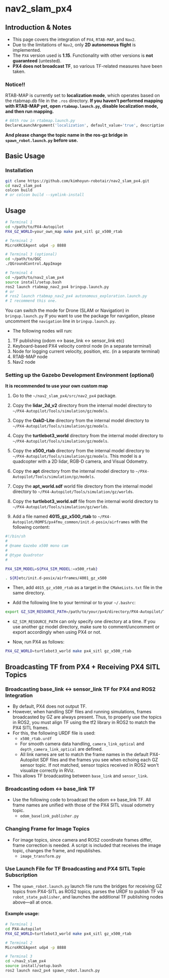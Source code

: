 # nav2_slam_px4

## Introduction & Notes

- This page covers the integration of `PX4`, `RTAB-MAP`, and `Nav2`.
- Due to the limitations of `Nav2`, only **2D autonomous flight** is implemented.
- The `PX4` version used is **1.15**. Functionality with other versions is **not guaranteed** (untested).
- **PX4 does not broadcast TF**, so various TF-related measures have been taken.

### Notice!!

RTAB-MAP is currently set to **localization mode**, which operates based on the rtabmap.db file in the `.ros` directory. **If you haven’t performed mapping with RTAB-MAP yet, open `rtabmap.launch.py`, disable localization mode, and then run mapping.**

```python
# 66th row in rtabmap.launch.py
DeclareLaunchArgument('localization', default_value='true', description='Launch in localization mode.'),
```

**And please change the topic name in the ros-gz bridge in `spawn_robot.launch.py` before use.**

## Basic Usage

### Installation

```bash
git clone https://github.com/kimhoyun-robotair/nav2_slam_px4.git
cd nav2_slam_px4
colcon build
# or colcon build --symlink-install
```

## Usage

```bash
# Terminal 1 
cd ~/path/to/PX4-Autopilot
PX4_GZ_WORLD=your_own_map make px4_sitl gz_x500_rtab

# Terminal 2 
MicroXRCEAgent udp4 -p 8888

# Terminal 3 (optional) 
cd ~/path/to/QGC
./QGroundControl.AppImage

# Terminal 4 
cd ~/path/to/nav2_slam_px4
source install/setup.bash
ros2 launch rtabmap_nav2_px4 bringup.launch.py
# or
# ros2 launch rtabmap_nav2_px4 autonomous_exploration.launch.py
# I recommend this one.
```

You can switch the mode for Drone (SLAM or Navigation) in `bringup.launch.py`
If you want to use the package for navigation, please uncomment the `navigation` line in `bringup.launch.py`.

- The following nodes will run:
1. TF publishing (odom ↔ base_link ↔ sensor_link etc)
2. Keyboard-based PX4 velocity control node (in a separate terminal)
3. Node for logging current velocity, position, etc. (in a separate terminal)
4. RTAB-MAP node
5. Nav2 node

### Setting up the Gazebo Development Environment (optional)
**It is recommended to use your own custom map**

1. Go to the `~/nav2_slam_px4/src/nav2_px4` package.

2. Copy the **lidar_2d_v2** directory from the internal model directory to `~/PX4-Autopilot/Tools/simulation/gz/models`.
   
3. Copy the **OakD-Lite** directory from the internal model directory to `~/PX4-Autopilot/Tools/simulation/gz/models`.

4. Copy the **turtlebot3_world** directory from the internal model directory to `~/PX4-Autopilot/Tools/simulation/gz/models`.

5. Copy the **x500_rtab** directory from the internal model directory to `~/PX4-Autopilot/Tools/simulation/gz/models`. This model is a quadcopter with a 2D lidar, RGB-D camera, and Visual Odometry.

6. Copy the **apt** directory from the internal model directory to `~/PX4-Autopilot/Tools/simulation/gz/models`.

7. Copy the **apt_world.sdf** world file directory from the internal model directory to `~/PX4-Autopilot/Tools/simulation/gz/worlds`.

8. Copy the **turtlebot3_world.sdf** file from the internal world directory to `~/PX4-Autopilot/Tools/simulation/gz/worlds`.

9. Add a file named **4015_gz_x500_rtab** to `~/PX4-Autopilot/ROMFS/px4fmu_common/init.d-posix/airframes` with the following content:

```bash
#!/bin/sh
#
# @name Gazebo x500 mono cam
#
# @type Quadrotor
#

PX4_SIM_MODEL=${PX4_SIM_MODEL:=x500_rtab}

. ${R}etc/init.d-posix/airframes/4001_gz_x500
```

- Then, add `4015_gz_x500_rtab` as a target in the `CMakeLists.txt` file in the same directory.

- Add the following line to your terminal or to your `~/.bashrc`:

```bash
export GZ_SIM_RESOURCE_PATH=/path/to/your/px4/directory/PX4-Autopilot/Tools/simulation/gz/models
```

- `GZ_SIM_RESOURCE_PATH` can only specify one directory at a time. If you use another gz model directory, make sure to comment/uncomment or export accordingly when using PX4 or not.

- Now, run PX4 as follows:

```bash
PX4_GZ_WORLD=turtlebot3_world make px4_sitl gz_x500_rtab
```

## Broadcasting TF from PX4 + Receiving PX4 SITL Topics

### Broadcasting base_link ↔ sensor_link TF for PX4 and ROS2 Integration

- By default, PX4 does not output TF.
- However, when handling SDF files and running simulations, frames broadcasted by GZ are always present. Thus, to properly use the topics in ROS2, you must align TF using the tf2 library in ROS2 to match the PX4 SITL frames.
- For this, the following URDF file is used:
    - `x500_rtab.urdf`
    - For smooth camera data handling, `camera_link_optical` and `depth_camera_link_optical` are defined.
    - All link names are set to match the frame names in the default PX4-Autopilot SDF files and the frames you see when echoing each GZ sensor topic. If not matched, sensor topics received in ROS2 won't visualize correctly in RViz.
- This allows TF broadcasting between `base_link` and `sensor_link`.

### Broadcasting odom ↔ base_link TF

- Use the following code to broadcast the odom ↔ base_link TF. All frame names are unified with those of the PX4 SITL visual odometry topic.
    - `odom_baselink_publisher.py`

### Changing Frame for Image Topics

- For image topics, since camera and ROS2 coordinate frames differ, frame correction is needed. A script is included that receives the image topic, changes the frame, and republishes.
    - `image_transform.py`

### Use Launch File for TF Broadcasting and PX4 SITL Topic Subscription

- The `spawn_robot.launch.py` launch file runs the bridges for receiving GZ topics from PX4-SITL as ROS2 topics, parses the URDF to publish TF via `robot_state_publisher`, and launches the additional TF publishing nodes above—all at once.

#### Example usage:

```bash
# Terminal 1
cd PX4-Autopilot
PX4_GZ_WORLD=turtlebot3_world make px4_sitl gz_x500_rtab

# Terminal 2
MicroXRCEAgent udp4 -p 8888

# Terminal 3
cd ~/nav2_slam_px4
source install/setup.bash
ros2 launch nav2_px4 spawn_robot.launch.py
```
